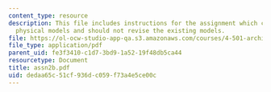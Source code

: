 ```yaml
---
content_type: resource
description: This file includes instructions for the assignment which calls for new
  physical models and should not revise the existing models.
file: https://ol-ocw-studio-app-qa.s3.amazonaws.com/courses/4-501-architectural-construction-and-computation-fall-2005/dedaa65c51cf936dc059f73a4e5ce00c_assn2b.pdf
file_type: application/pdf
parent_uid: fe3f3410-c1d7-3bd9-1a52-19f48db5ca44
resourcetype: Document
title: assn2b.pdf
uid: dedaa65c-51cf-936d-c059-f73a4e5ce00c
---
```

